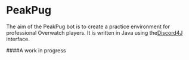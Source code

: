 # PeakPug
The aim of the PeakPug bot is to create a practice environment for professional Overwatch players.
It is written in Java using the[Discord4J](https://github.com/austinv11/Discord4J) interface.

####A work in progress
